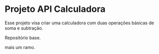 # Projeto API Calculadora

Esse projeto visa criar uma calculadora com duas operações básicas de soma e subtração.

Repositório base.

mais um ramo.